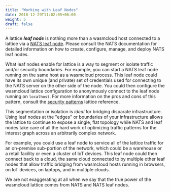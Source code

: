 ```yaml
---
title: "Working with Leaf Nodes"
date: 2018-12-29T11:02:05+06:00
weight: 5
draft: false
---
```


A lattice **_leaf node_** is nothing more than a wasmcloud host connected to a lattice via a [NATS leaf node](https://docs.nats.io/nats-server/configuration/leafnodes). Please consult the NATS documentation for detailed information on how to create, configure, manage, and deploy NATS leaf nodes.

What leaf nodes enable for lattice is a way to segment or isolate traffic and/or security boundaries. For example, you can start a NATS leaf node running on the same host as a wasmcloud process. This leaf node could have its own unique (and private) set of credentials used for connecting to the NATS server on the other side of the node. You could then configure the wasmcloud lattice configuration to anonymously connect to the leaf node running on `localhost`. For more information on the pros and cons of this pattern, consult the [security patterns](../security-patterns) lattice reference.

This segmentation or isolation is _ideal_ for bridging disparate infrastructure. Using leaf nodes at the "edges" or boundaries of your infrastructure allows the lattice to continue to expose a single, flat topology while NATS and leaf nodes take care of all the hard work of optimizing traffic patterns for the interest graph across an arbitrarily complex network.

For example, you could use a leaf node to service all of the lattice traffic for an on-premise sub-portion of the network, which could be a warehouse or a retail facility or even a cluster of IoT devices. This leaf node could then connect back to a cloud, the same cloud connected to by multiple other leaf nodes that allow traffic bridging from wasmcloud hosts running in browsers, on IoT devices, on laptops, and in multiple clouds.

We are not exaggerating at all when we say that the true power of the wasmcloud lattice comes from NATS and NATS leaf nodes.
